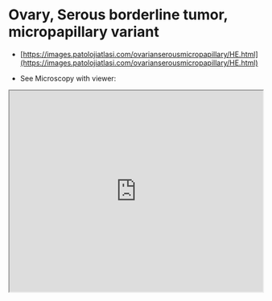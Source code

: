 # Ovary, Serous borderline tumor, micropapillary variant

- [https://images.patolojiatlasi.com/ovarianserousmicropapillary/HE.html](https://images.patolojiatlasi.com/ovarianserousmicropapillary/HE.html)

- See Microscopy with viewer: 

<iframe src="https://images.patolojiatlasi.com/ovarianserousmicropapillary/HE.html" width="100%" height="400px"></iframe>




